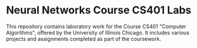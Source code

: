 # Neural Networks Course CS401 Labs

This repository contains laboratory work for the Course CS401 "Computer Algorithms", offered by the University of Illinois Chicago. It includes various projects and assignments completed as part of the coursework.
